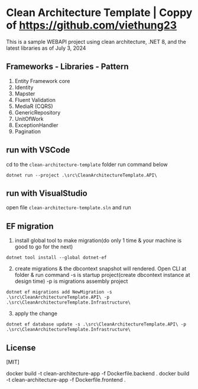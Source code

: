 # Clean Architecture Template | Coppy of https://github.com/viethung23

This is a sample WEBAPI project using clean architecture, .NET 8, and the latest libraries as of July 3, 2024

## Frameworks - Libraries - Pattern

1. Entity Framework core 
2. Identity 
3. Mapster
4. Fluent Validation
5. MediaR (CQRS)
6. GenericRepository
7. UnitOfWork 
8. ExceptionHandler
9. Pagination


## run with VSCode
cd to the ```clean-architecture-template``` folder run command below
```
dotnet run --project .\src\CleanArchitectureTemplate.API\
```
## run with VisualStudio
open file ```clean-architecture-template.sln``` and run

## EF migration
1. install global tool to make migration(do only 1 time & your machine is good to go for the next)
```
dotnet tool install --global dotnet-ef
```
2. create migrations & the dbcontext snapshot will rendered.
   Open CLI at folder & run command
   -s is startup project(create dbcontext instance at design time)
   -p is migrations assembly project
```
dotnet ef migrations add NewMigration -s .\src\CleanArchitectureTemplate.API\ -p .\src\CleanArchitectureTemplate.Infrastructure\ 
```

3. apply the change
```
dotnet ef database update -s .\src\CleanArchitectureTemplate.API\ -p .\src\CleanArchitectureTemplate.Infrastructure\
```


## License

[MIT]

docker build -t clean-architecture-app -f Dockerfile.backend .
docker build -t clean-architecture-app -f Dockerfile.frontend .
